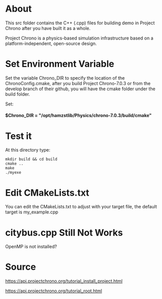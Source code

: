 # About
This src folder contains the C++ (.cpp) files for building demo in Project Chrono after you have built it as a whole.

Project Chrono is a physics-based simulation infrastructure based on a platform-independent, open-source design.

# Set Environment Variable
Set the variable Chrono_DIR to specify the location of the ChronoConfig.cmake, after you build Project Chrono-7.0.3 or from the develop branch of their github, you will have the cmake folder under the build folder.

Set:

#### $Chrono_DIR = "/opt/hamzstlib/Physics/chrono-7.0.3/build/cmake"

# Test it
At this directory type:
    
    mkdir build && cd build
    cmake ..
    make
    ./myexe
    
# Edit CMakeLists.txt
You can edit the CMakeLists.txt to adjust with your target file, the default target is my_example.cpp

# citybus.cpp Still Not Works
OpenMP is not installed?

# Source
https://api.projectchrono.org/tutorial_install_project.html

https://api.projectchrono.org/tutorial_root.html
